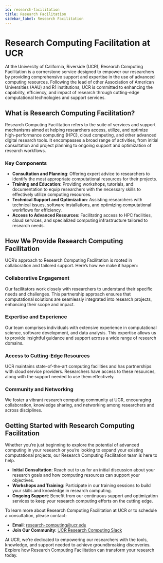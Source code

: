 ```yaml
---
id: research-facilitation
title: Research Facilitation
sidebar_label: Research Facilitation
---
```


# Research Computing Facilitation at UCR

At the University of California, Riverside (UCR), Research Computing Facilitation is a cornerstone service designed to empower our researchers by providing comprehensive support and expertise in the use of advanced computing resources. Following the lead of other Association of American Universities (AAU) and R1 institutions, UCR is committed to enhancing the capability, efficiency, and impact of research through cutting-edge computational technologies and support services.

## What is Research Computing Facilitation?

Research Computing Facilitation refers to the suite of services and support mechanisms aimed at helping researchers access, utilize, and optimize high-performance computing (HPC), cloud computing, and other advanced digital research tools. It encompasses a broad range of activities, from initial consultation and project planning to ongoing support and optimization of research workflows.

### Key Components

- **Consultation and Planning**: Offering expert advice to researchers to identify the most appropriate computational resources for their projects.
- **Training and Education**: Providing workshops, tutorials, and documentation to equip researchers with the necessary skills to effectively utilize computing resources.
- **Technical Support and Optimization**: Assisting researchers with technical issues, software installations, and optimizing computational workflows for efficiency.
- **Access to Advanced Resources**: Facilitating access to HPC facilities, cloud services, and specialized computing infrastructure tailored to research needs.

## How We Provide Research Computing Facilitation

UCR’s approach to Research Computing Facilitation is rooted in collaboration and tailored support. Here’s how we make it happen:

### Collaborative Engagement

Our facilitators work closely with researchers to understand their specific needs and challenges. This partnership approach ensures that computational solutions are seamlessly integrated into research projects, enhancing their scope and impact.

### Expertise and Experience

Our team comprises individuals with extensive experience in computational science, software development, and data analysis. This expertise allows us to provide insightful guidance and support across a wide range of research domains.

### Access to Cutting-Edge Resources

UCR maintains state-of-the-art computing facilities and has partnerships with cloud service providers. Researchers have access to these resources, along with the support needed to use them effectively.

### Community and Networking

We foster a vibrant research computing community at UCR, encouraging collaboration, knowledge sharing, and networking among researchers and across disciplines.

## Getting Started with Research Computing Facilitation

Whether you’re just beginning to explore the potential of advanced computing in your research or you’re looking to expand your existing computational projects, our Research Computing Facilitation team is here to help.

- **Initial Consultation**: Reach out to us for an initial discussion about your research goals and how computing resources can support your objectives.
- **Workshops and Training**: Participate in our training sessions to build your skills and knowledge in research computing.
- **Ongoing Support**: Benefit from our continuous support and optimization services to keep your research computing efforts on the cutting edge.

To learn more about Research Computing Facilitation at UCR or to schedule a consultation, please contact:

- **Email**: research-computing@ucr.edu
- **Join Our Community**: [UCR Research Computing Slack](https://ucr-research-compute.slack.com/)

At UCR, we’re dedicated to empowering our researchers with the tools, knowledge, and support needed to achieve groundbreaking discoveries. Explore how Research Computing Facilitation can transform your research today.
